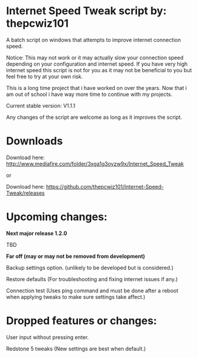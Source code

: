 # Internet Speed Tweak script by: thepcwiz101

A batch script on windows that attempts to improve internet connection speed.

Notice: This may not work or it may actually slow your connection speed depending on your configuration and internet speed. If you have 
very high internet speed this script is not for you as it may not be beneficial to you but feel free to try at your own risk.

This is a long time project that i have worked on over the years. Now that i am out of school i have way more time to continue with my projects.

Current stable version: V1.1.1

Any changes of the script are welcome as long as it improves the script.

# Downloads

Download here: http://www.mediafire.com/folder/3xga1q3oyzw9x/Internet_Speed_Tweak

or 

Download here: https://github.com/thepcwiz101/Internet-Speed-Tweak/releases

# Upcoming changes:

**Next major release 1.2.0** 

TBD 



**Far off (may or may not be removed from development)**

Backup settings option. (unlikely to be developed but is considered.)

Restore defaults (For troubleshooting and fixing internet issues if any.)

Connection test (Uses ping command and must be done after a reboot when applying tweaks to make sure settings take affect.) 


# Dropped features or changes:

User input without pressing enter.

Redstone 5 tweaks (New settings are best when default.)
